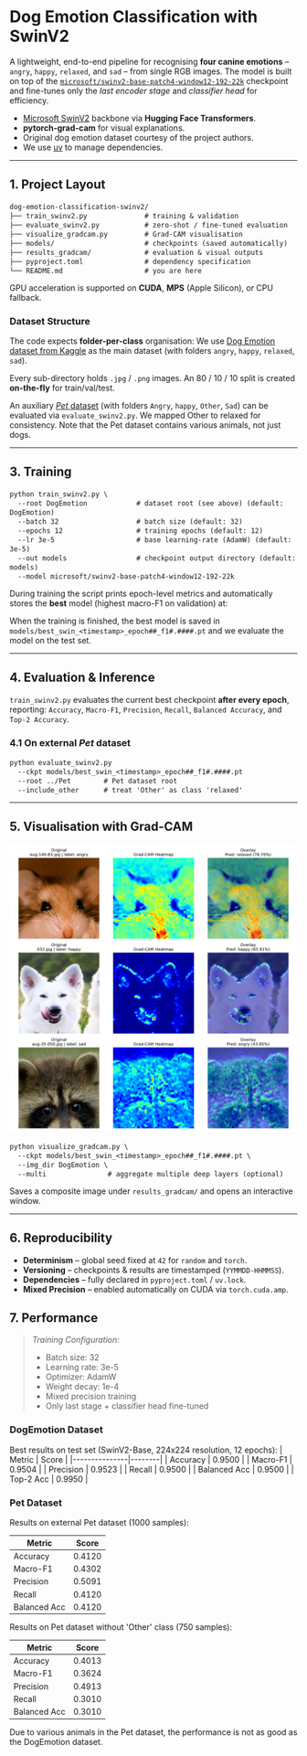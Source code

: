 # Dog Emotion Classification with SwinV2

A lightweight, end-to-end pipeline for recognising **four canine emotions** – `angry`, `happy`, `relaxed`, and `sad` – from single RGB images.
The model is built on top of the [`microsoft/swinv2-base-patch4-window12-192-22k`](https://huggingface.co/microsoft) checkpoint and fine-tunes only the *last encoder stage* and *classifier head* for efficiency.

* [Microsoft SwinV2](https://arxiv.org/abs/2111.09883) backbone via **Hugging Face Transformers**.
* **pytorch-grad-cam** for visual explanations.
* Original dog emotion dataset courtesy of the project authors.
* We use [uv](https://github.com/astral-sh/uv) to manage dependencies.

---

## 1. Project Layout

```
dog-emotion-classification-swinv2/
├── train_swinv2.py              # training & validation
├── evaluate_swinv2.py           # zero-shot / fine-tuned evaluation
├── visualize_gradcam.py         # Grad-CAM visualisation
├── models/                      # checkpoints (saved automatically)
├── results_gradcam/             # evaluation & visual outputs
├── pyproject.toml               # dependency specification
└── README.md                    # you are here
```
GPU acceleration is supported on **CUDA**, **MPS** (Apple Silicon), or CPU fallback.

### Dataset Structure
The code expects **folder-per-class** organisation:
We use [Dog Emotion dataset from Kaggle](https://www.kaggle.com/datasets/danielshanbalico/dog-emotion) as the main dataset (with folders `angry`, `happy`, `relaxed`, `sad`).

Every sub-directory holds `.jpg` / `.png` images.  An 80 / 10 / 10 split is created **on-the-fly** for train/val/test.

An auxiliary [*Pet* dataset](https://www.kaggle.com/datasets/anshtanwar/pets-facial-expression-dataset) (with folders `Angry`, `happy`, `Other`, `Sad`) can be evaluated via `evaluate_swinv2.py`. We mapped Other to relaxed for consistency. Note that the Pet dataset contains various animals, not just dogs.

---

## 3. Training

```
python train_swinv2.py \
  --root DogEmotion            # dataset root (see above) (default: DogEmotion)
  --batch 32                   # batch size (default: 32)
  --epochs 12                  # training epochs (default: 12)
  --lr 3e-5                    # base learning-rate (AdamW) (default: 3e-5)
  --out models                 # checkpoint output directory (default: models)
  --model microsoft/swinv2-base-patch4-window12-192-22k
```

During training the script prints epoch-level metrics and automatically stores the **best** model (highest macro-F1 on validation) at:

When the training is finished, the best model is saved in `models/best_swin_<timestamp>_epoch##_f1#.####.pt` and we evaluate the model on the test set.

---

## 4. Evaluation & Inference

`train_swinv2.py` evaluates the current best checkpoint **after every epoch**, reporting:
`Accuracy`, `Macro-F1`, `Precision`, `Recall`, `Balanced Accuracy`, and `Top-2 Accuracy`.

### 4.1 On external *Pet* dataset
```
python evaluate_swinv2.py 
  --ckpt models/best_swin_<timestamp>_epoch##_f1#.####.pt 
  --root ../Pet        # Pet dataset root
  --include_other      # treat 'Other' as class 'relaxed'
```

---

## 5. Visualisation with Grad-CAM
![results of gradcam](./results_gradcam/gradcam_swinv2_250612-004615_random_state_7.png)

```
python visualize_gradcam.py \
  --ckpt models/best_swin_<timestamp>_epoch##_f1#.####.pt \
  --img_dir DogEmotion \
  --multi               # aggregate multiple deep layers (optional)
```
Saves a composite image under `results_gradcam/` and opens an interactive window.

---

## 6. Reproducibility

* **Determinism** – global seed fixed at `42` for `random` and `torch`.
* **Versioning**   – checkpoints & results are timestamped (`YYMMDD-HHMMSS`).
* **Dependencies** – fully declared in `pyproject.toml` / `uv.lock`.
* **Mixed Precision** – enabled automatically on CUDA via `torch.cuda.amp`.

## 7. Performance
> *Training Configuration:*
> - Batch size: 32
>- Learning rate: 3e-5
>- Optimizer: AdamW
>- Weight decay: 1e-4
>- Mixed precision training
>- Only last stage + classifier head fine-tuned

### DogEmotion Dataset
Best results on test set (SwinV2-Base, 224x224 resolution, 12 epochs):
| Metric        | Score  |
|---------------|--------|
| Accuracy      | 0.9500 |
| Macro-F1      | 0.9504 |
| Precision     | 0.9523 |
| Recall        | 0.9500 |
| Balanced Acc  | 0.9500 |
| Top-2 Acc     | 0.9950 |

### Pet Dataset
Results on external Pet dataset (1000 samples):

| Metric        | Score  |
|---------------|--------|
| Accuracy      | 0.4120 |
| Macro-F1      | 0.4302 |
| Precision     | 0.5091 |
| Recall        | 0.4120 |
| Balanced Acc  | 0.4120 |

Results on Pet dataset without 'Other' class (750 samples):

| Metric        | Score  |
|---------------|--------|
| Accuracy      | 0.4013 |
| Macro-F1      | 0.3624 |
| Precision     | 0.4913 |
| Recall        | 0.3010 |
| Balanced Acc  | 0.3010 |

Due to various animals in the Pet dataset, the performance is not as good as the DogEmotion dataset.

